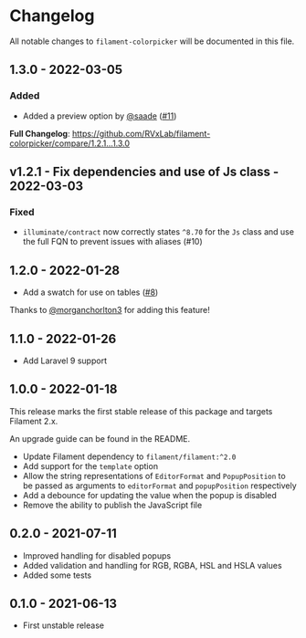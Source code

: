 # Changelog

All notable changes to `filament-colorpicker` will be documented in this file.

## 1.3.0 - 2022-03-05

### Added

- Added a preview option by [@saade](https://github.com/saade) ([#11](https://github.com/RVxLab/filament-colorpicker/pull/11))

**Full Changelog**: https://github.com/RVxLab/filament-colorpicker/compare/1.2.1...1.3.0

## v1.2.1 - Fix dependencies and use of Js class - 2022-03-03

### Fixed

- `illuminate/contract` now correctly states `^8.70` for the `Js` class and use the full FQN to prevent issues with aliases (#10)

## 1.2.0 - 2022-01-28

- Add a swatch for use on tables ([#8](https://github.com/RVxLab/filament-colorpicker/pull/8))

Thanks to [@morganchorlton3](https://github.com/morganchorlton3) for adding this feature!

## 1.1.0 - 2022-01-26

- Add Laravel 9 support

## 1.0.0 - 2022-01-18

This release marks the first stable release of this package and targets Filament 2.x.

An upgrade guide can be found in the README.

- Update Filament dependency to `filament/filament:^2.0`
- Add support for the `template` option
- Allow the string representations of `EditorFormat` and `PopupPosition` to be passed as arguments to `editorFormat` and `popupPosition` respectively
- Add a debounce for updating the value when the popup is disabled
- Remove the ability to publish the JavaScript file

## 0.2.0 - 2021-07-11

- Improved handling for disabled popups
- Added validation and handling for RGB, RGBA, HSL and HSLA values
- Added some tests

## 0.1.0 - 2021-06-13

- First unstable release
